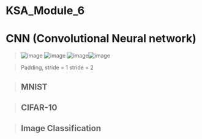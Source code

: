 # KSA_Module_6
# CNN (Convolutional Neural network)
> ![image](https://user-images.githubusercontent.com/82637549/126620828-94cd0317-7230-496e-bdeb-f2b0729703cf.png)
> ![image](https://user-images.githubusercontent.com/82637549/126620937-89e69109-72cf-47c2-a517-5e2c3e102296.png)
> ![image](https://user-images.githubusercontent.com/82637549/126620522-57552d98-7f6b-437f-9dce-49a8276d8336.png)![image](https://user-images.githubusercontent.com/82637549/126620573-694ce5df-7e03-44d2-b01d-f63a67c538b8.png)

> Padding, stride = 1                                                          stride = 2


> ## MNIST

> ## CIFAR-10


> ## Image Classification
